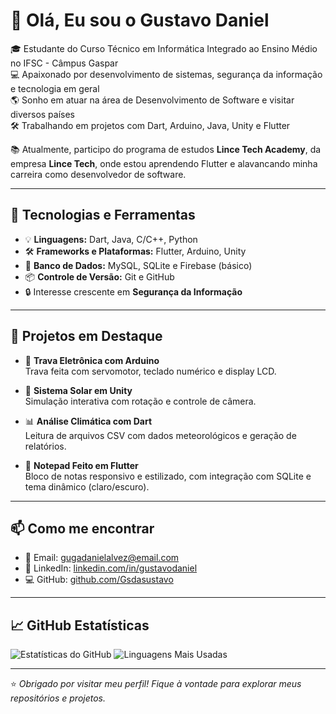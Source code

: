 # 👋 Olá, Eu sou o Gustavo Daniel

🎓 Estudante do Curso Técnico em Informática Integrado ao Ensino Médio no IFSC - Câmpus Gaspar  
💻 Apaixonado por desenvolvimento de sistemas, segurança da informação e tecnologia em geral  
🌎 Sonho em atuar na área de Desenvolvimento de Software e visitar diversos países  
🛠️ Trabalhando em projetos com Dart, Arduino, Java, Unity e Flutter  

📚 Atualmente, participo do programa de estudos **Lince Tech Academy**, da empresa **Lince Tech**, onde estou aprendendo Flutter e alavancando minha carreira como desenvolvedor de software.

---

## 🧰 Tecnologias e Ferramentas

- 💡 **Linguagens:** Dart, Java, C/C++, Python  
- 🛠️ **Frameworks e Plataformas:** Flutter, Arduino, Unity  
- 💾 **Banco de Dados:** MySQL, SQLite e Firebase (básico)  
- 📦 **Controle de Versão:** Git e GitHub  
- 🔒 Interesse crescente em **Segurança da Informação**

---

## 🚀 Projetos em Destaque

- 🔐 **Trava Eletrônica com Arduino**  
  Trava feita com servomotor, teclado numérico e display LCD.

- 🌌 **Sistema Solar em Unity**  
  Simulação interativa com rotação e controle de câmera.

- 📊 **Análise Climática com Dart**  
  Leitura de arquivos CSV com dados meteorológicos e geração de relatórios.

- 📝 **Notepad Feito em Flutter**  
  Bloco de notas responsivo e estilizado, com integração com SQLite e tema dinâmico (claro/escuro).

---

## 📫 Como me encontrar

- 📧 Email: gugadanielalvez@email.com  
- 💼 LinkedIn: [linkedin.com/in/gustavodaniel](https://www.linkedin.com/in/gustavo-daniel-b00756279)  
- 💻 GitHub: [github.com/Gsdasustavo](https://github.com/Gsdasustavo)

---

## 📈 GitHub Estatísticas

![Estatísticas do GitHub](https://github-readme-stats.vercel.app/api?username=Gsdasustavo&show_icons=true&theme=radical&count_private=true)
![Linguagens Mais Usadas](https://github-readme-stats.vercel.app/api/top-langs/?username=Gsdasustavo&layout=compact&theme=radical)

---

⭐ *Obrigado por visitar meu perfil! Fique à vontade para explorar meus repositórios e projetos.*
